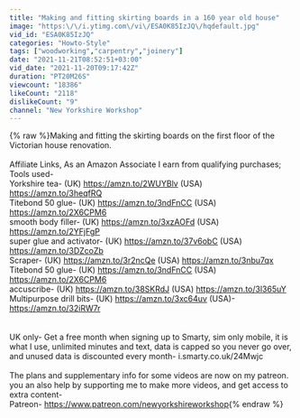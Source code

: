 ```yaml
---
title: "Making and fitting skirting boards in a 160 year old house"
image: "https:\/\/i.ytimg.com\/vi\/ESA0K85IzJQ\/hqdefault.jpg"
vid_id: "ESA0K85IzJQ"
categories: "Howto-Style"
tags: ["woodworking","carpentry","joinery"]
date: "2021-11-21T08:52:51+03:00"
vid_date: "2021-11-20T09:17:42Z"
duration: "PT20M26S"
viewcount: "18386"
likeCount: "2118"
dislikeCount: "9"
channel: "New Yorkshire Workshop"
---
```

{% raw %}Making and fitting the skirting boards on the first floor of the Victorian house renovation.<br /><br />Affiliate Links, As an Amazon Associate I earn from qualifying purchases;<br />Tools used-<br />Yorkshire tea- (UK) <a rel="nofollow" target="blank" href="https://amzn.to/2WUYBlv">https://amzn.to/2WUYBlv</a> (USA) <a rel="nofollow" target="blank" href="https://amzn.to/3heqfRQ">https://amzn.to/3heqfRQ</a><br />Titebond 50 glue- (UK) <a rel="nofollow" target="blank" href="https://amzn.to/3ndFnCC">https://amzn.to/3ndFnCC</a> (USA) <a rel="nofollow" target="blank" href="https://amzn.to/2X6CPM6">https://amzn.to/2X6CPM6</a><br />smooth body filler- (UK) <a rel="nofollow" target="blank" href="https://amzn.to/3xzAOFd">https://amzn.to/3xzAOFd</a> (USA) <a rel="nofollow" target="blank" href="https://amzn.to/2YFjFgP">https://amzn.to/2YFjFgP</a><br />super glue and activator- (UK)  <a rel="nofollow" target="blank" href="https://amzn.to/37v6obC">https://amzn.to/37v6obC</a> (USA) <a rel="nofollow" target="blank" href="https://amzn.to/3DZcoZb">https://amzn.to/3DZcoZb</a><br />Scraper- (UK) <a rel="nofollow" target="blank" href="https://amzn.to/3r2ncQe">https://amzn.to/3r2ncQe</a> (USA) <a rel="nofollow" target="blank" href="https://amzn.to/3nbu7qx">https://amzn.to/3nbu7qx</a><br />Titebond 50 glue- (UK) <a rel="nofollow" target="blank" href="https://amzn.to/3ndFnCC">https://amzn.to/3ndFnCC</a> (USA) <a rel="nofollow" target="blank" href="https://amzn.to/2X6CPM6">https://amzn.to/2X6CPM6</a><br />accuscribe- (UK) <a rel="nofollow" target="blank" href="https://amzn.to/38SKRdJ">https://amzn.to/38SKRdJ</a> (USA) <a rel="nofollow" target="blank" href="https://amzn.to/3l365uY">https://amzn.to/3l365uY</a><br />Multipurpose drill bits- (UK) <a rel="nofollow" target="blank" href="https://amzn.to/3xc64uv">https://amzn.to/3xc64uv</a> (USA)- <a rel="nofollow" target="blank" href="https://amzn.to/32iRW7r">https://amzn.to/32iRW7r</a><br /><br /><br />UK only- Get a free month when signing up to Smarty, sim only mobile, it is what I use, unlimited minutes and text, data is capped so you never go over, and unused data is discounted every month-  i.smarty.co.uk/24Mwjc <br /><br />The plans and supplementary info for some videos are now on my patreon. you an also help by supporting me to make more videos, and get access to extra content-<br />Patreon- <a rel="nofollow" target="blank" href="https://www.patreon.com/newyorkshireworkshop">https://www.patreon.com/newyorkshireworkshop</a>{% endraw %}
